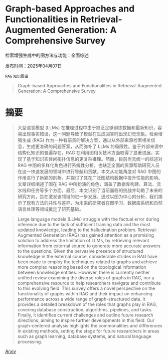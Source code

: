 # Graph-based Approaches and Functionalities in Retrieval-Augmented Generation: A Comprehensive Survey
检索增强生成中的图方法与功能：全面综述

发布时间：2025年04月07日

`RAG` `知识图谱`

> Graph-based Approaches and Functionalities in Retrieval-Augmented Generation: A Comprehensive Survey

# 摘要

> 大型语言模型 (LLMs) 在推理过程中由于缺乏足够训练数据和最新知识，容易出现事实错误，这一问题导致了模型在生成回答时出现幻觉现象。检索增强生成 (RAG) 作为一种有前景的解决方案，通过从外部来源检索相关信息，生成更准确的问题答案，从而弥补了 LLMs 的局限性。鉴于外部来源中结构化知识的普遍存在，RAG 在利用图相关技术方面取得了显著进展，实现了基于知识实体间拓扑信息的更复杂推理。然而，目前尚无统一的综述对 RAG 中图的多样化角色进行系统性分析，也缺乏全面的资源帮助研究人员在这一快速发展的领域中进行导航和贡献。本文从功能角度对 RAG 中图的作用进行了新颖的剖析，并探讨了其在广泛图结构数据中提升性能的影响。文章详细阐述了图在 RAG 中所扮演的角色，涵盖了数据库构建、算法、流水线和任务等多个方面。最后，本文识别了当前面临的挑战并勾勒了未来的研究方向，旨在激发该领域的进一步发展。通过以图为中心的分析，我们揭示了现有方法的共性与差异，为未来的研究者在图学习、数据库系统和自然语言处理等领域奠定了研究基础。

> Large language models (LLMs) struggle with the factual error during inference due to the lack of sufficient training data and the most updated knowledge, leading to the hallucination problem. Retrieval-Augmented Generation (RAG) has gained attention as a promising solution to address the limitation of LLMs, by retrieving relevant information from external source to generate more accurate answers to the questions. Given the pervasive presence of structured knowledge in the external source, considerable strides in RAG have been made to employ the techniques related to graphs and achieve more complex reasoning based on the topological information between knowledge entities. However, there is currently neither unified review examining the diverse roles of graphs in RAG, nor a comprehensive resource to help researchers navigate and contribute to this evolving field. This survey offers a novel perspective on the functionality of graphs within RAG and their impact on enhancing performance across a wide range of graph-structured data. It provides a detailed breakdown of the roles that graphs play in RAG, covering database construction, algorithms, pipelines, and tasks. Finally, it identifies current challenges and outline future research directions, aiming to inspire further developments in this field. Our graph-centered analysis highlights the commonalities and differences in existing methods, setting the stage for future researchers in areas such as graph learning, database systems, and natural language processing.

[Arxiv](https://arxiv.org/abs/2504.10499)